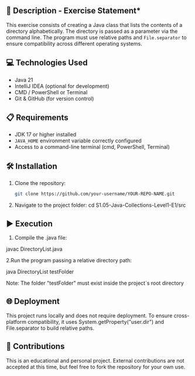## 📄 Description - Exercise Statement* 
This exercise consists of creating a Java class that lists the contents of a directory alphabetically. The directory is passed as a parameter via the command line. The program must use relative paths and `File.separator` to ensure compatibility across different operating systems.

## 💻 Technologies Used
- Java 21 
- IntelliJ IDEA (optional for development)  
- CMD / PowerShell or Terminal  
- Git & GitHub (for version control)

## 📋 Requirements
- JDK 17 or higher installed  
- `JAVA_HOME` environment variable correctly configured  
- Access to a command-line terminal (cmd, PowerShell, Terminal)

## 🛠️ Installation  
1. Clone the repository:
   ```bash
   git clone https://github.com/your-username/YOUR-REPO-NAME.git
2. Navigate to the project folder:
cd S1.05-Java-Collections-Level1-E1/src

## ▶️ Execution

1. Compile the .java file:

javac DirectoryList.java

2.Run the program passing a relative directory path:

java DirectoryList testFolder

Note: The folder "testFolder" must exist inside the project´s root directory

## 🌐 Deployment
This project runs locally and does not require deployment.
To ensure cross-platform compatibility, it uses System.getProperty("user.dir") and File.separator to build relative paths.

## 🤝 Contributions
This is an educational and personal project.
External contributions are not accepted at this time, but feel free to fork the repository for your own use.


















